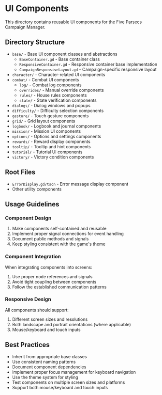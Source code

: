 # UI Components

This directory contains reusable UI components for the Five Parsecs Campaign Manager.

## Directory Structure

- `base/` - Base UI component classes and abstractions
  - `BaseContainer.gd` - Base container class
  - `ResponsiveContainer.gd` - Responsive container base implementation
  - `CampaignResponsiveLayout.gd` - Campaign-specific responsive layout
- `character/` - Character-related UI components
- `combat/` - Combat UI components
  - `log/` - Combat log components
  - `overrides/` - Manual override components
  - `rules/` - House rules components
  - `state/` - State verification components
- `dialogs/` - Dialog windows and popups
- `difficulty/` - Difficulty selection components
- `gesture/` - Touch gesture components
- `grid/` - Grid layout components
- `logbook/` - Logbook and journal components
- `mission/` - Mission UI components
- `options/` - Options and settings components
- `rewards/` - Reward display components
- `tooltip/` - Tooltip and hint components
- `tutorial/` - Tutorial UI components
- `victory/` - Victory condition components

## Root Files

- `ErrorDisplay.gd/tscn` - Error message display component
- Other utility components

## Usage Guidelines

### Component Design

1. Make components self-contained and reusable
2. Implement proper signal connections for event handling
3. Document public methods and signals
4. Keep styling consistent with the game's theme

### Component Integration

When integrating components into screens:

1. Use proper node references and signals
2. Avoid tight coupling between components
3. Follow the established communication patterns

### Responsive Design

All components should support:

1. Different screen sizes and resolutions
2. Both landscape and portrait orientations (where applicable)
3. Mouse/keyboard and touch inputs

## Best Practices

- Inherit from appropriate base classes
- Use consistent naming patterns
- Document component dependencies
- Implement proper focus management for keyboard navigation
- Use the theme system for styling
- Test components on multiple screen sizes and platforms
- Support both mouse/keyboard and touch inputs 